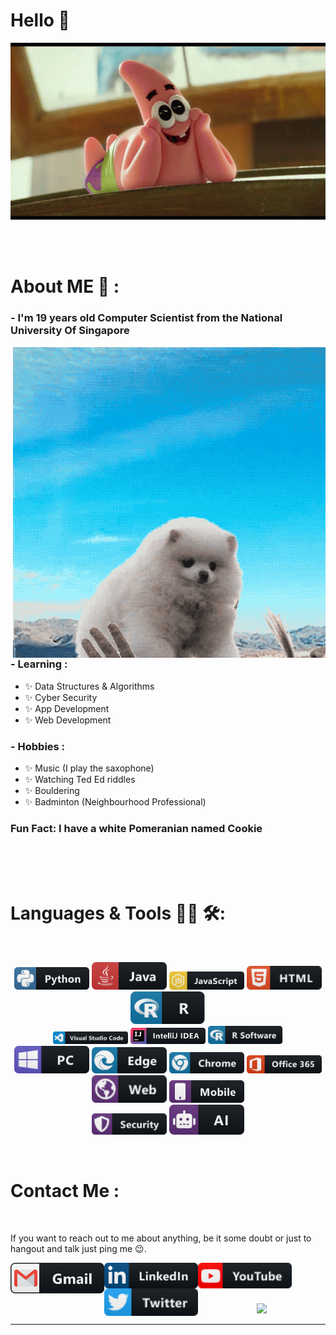 # Hello 👋

<div align="center">
<img hight="300" width="700" alt="GIF" align="center" src="https://github.com/tricixg/tricixg/blob/main/assets/giphy.gif">
</div>

</br>
</br>
</br>


# About ME 💬 :

### - I'm 19 years old Computer Scientist from the National University Of Singapore

<img hight="400" width="500" alt="GIF" align="right" src="https://github.com/tricixg/tricixg/blob/main/assets/hello.gif">

### - Learning :
- ✨ Data Structures & Algorithms
- ✨ Cyber Security 
- ✨ App Development 
- ✨ Web Development

### - Hobbies : 
- ✨ Music (I play the saxophone)
- ✨ Watching Ted Ed riddles
- ✨ Bouldering
- ✨ Badminton (Neighbourhood Professional)

### Fun Fact: I have a white Pomeranian named Cookie
</br>
</br>
</br>



# Languages & Tools 👨‍💻 🛠:
</br>

<p align="center">

<!-- For more icons please follow  https://github.com/MikeCodesDotNET/ColoredBadges -->
<img src="https://github.com/tricixg/tricixg/blob/main/assets/icons/python.png" alt="python" width="120" hight="50">
<img src="https://github.com/tricixg/tricixg/blob/main/assets/icons/java.png" alt="java"  width="120" hight="50">
<img src="https://github.com/tricixg/tricixg/blob/main/assets/icons/js.png" alt="js" width="120" hight="50">
<img src="https://github.com/tricixg/tricixg/blob/main/assets/icons/html.png" alt="html"  width="120" hight="50">
<img src="https://github.com/tricixg/tricixg/blob/main/assets/icons/r@2x.png" alt="r@2x"  width="120" hight="50">
</br>
<img src="https://github.com/tricixg/tricixg/blob/main/assets/icons/visualstudio_code.png" alt="visualstudio_code" width="120" hight="50">
<img src="https://github.com/tricixg/tricixg/blob/main/assets/icons/intellij.png" alt="intellij" width="120" hight="50">
<img src="https://github.com/tricixg/tricixg/blob/main/assets/icons/rsoftware.png" alt="rsoftware"  width="120" hight="50">
</br>
<img src="https://github.com/tricixg/tricixg/blob/main/assets/icons/pc.png" alt="pc" width="120" hight="50">
<img src="https://github.com/tricixg/tricixg/blob/main/assets/icons/edge.png" alt="edge" width="120" hight="50">
<img src="https://github.com/tricixg/tricixg/blob/main/assets/icons/chrome.png" alt="chrome" width="120" hight="50">
<img src="https://github.com/tricixg/tricixg/blob/main/assets/icons/office_365.png" alt="office_365" width="120" hight="50">
<img src="https://github.com/tricixg/tricixg/blob/main/assets/icons/web.png" alt="web" width="120" hight="50">
<img src="https://github.com/tricixg/tricixg/blob/main/assets/icons/mobile@2x.png" alt="mobile@2x" width="120" hight="50">
</br>
<img src="https://github.com/tricixg/tricixg/blob/main/assets/icons/security.png" alt="security" width="120" hight="50">
<img src="https://github.com/tricixg/tricixg/blob/main/assets/icons/ai.png" alt="ai" width="120" hight="50">
</p>
</br>



# Contact Me :

<p>
 </br>



If you want to reach out to me about anything, be it some doubt or just to hangout and talk just ping me 😉.

<a href="mailto:tricixg@gmail.com">
 <img align="left" alt="Gmail" width="150" hight="100" src="https://github.com/tricixg/tricixg/blob/main/assets/icons/gmail.png" />
</a>
<a href="https://www.linkedin.com/in/triciagxh/">
  <img align="left" alt="Linkedin" width="150" hight="100" src="https://github.com/tricixg/tricixg/blob/main/assets/icons/linkedin.png" />
 </a>
 <a href="https://www.youtube.com/c/Tricixg">
  <img align="left" alt="Youtube" width="150" hight="100" src="https://github.com/tricixg/tricixg/blob/main/assets/icons/youtube.png" />
 </a>
  <a href="https://twitter.com/tricixg">
  <img align="left" alt="Twitter" width="150" hight="100" src="https://github.com/tricixg/tricixg/blob/main/assets/icons/twitter.png" />
 </a>
</br>
</br>
</br>
 </p>
 



<p align="center" >  
  <a href="https://github.com/anuraghazra/github-readme-stats"> 
<img  src="https://github-readme-stats.vercel.app/api?username=tricixg&&show_icons=true&theme=radical"/>
  </a>
  </p>

*************
